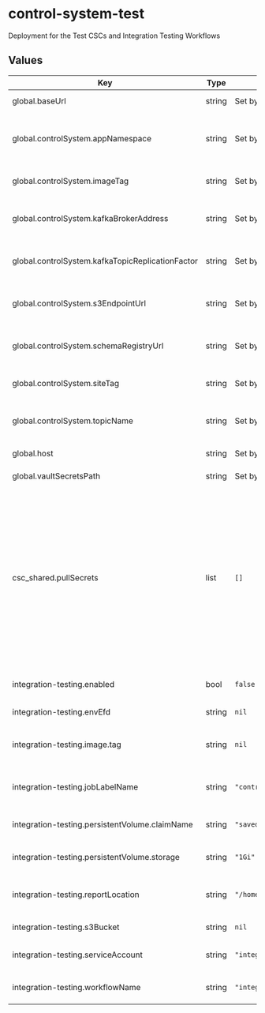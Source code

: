 # control-system-test

Deployment for the Test CSCs and Integration Testing Workflows

## Values

| Key | Type | Default | Description |
|-----|------|---------|-------------|
| global.baseUrl | string | Set by Argo CD | Base URL for the environment |
| global.controlSystem.appNamespace | string | Set by ArgoCD | Application namespace for the control system deployment |
| global.controlSystem.imageTag | string | Set by ArgoCD | Image tag for the control system deployment |
| global.controlSystem.kafkaBrokerAddress | string | Set by ArgoCD | Kafka broker address for the control system deployment |
| global.controlSystem.kafkaTopicReplicationFactor | string | Set by ArgoCD | Kafka topic replication factor for control system topics |
| global.controlSystem.s3EndpointUrl | string | Set by ArgoCD | S3 endpoint (LFA) for the control system deployment |
| global.controlSystem.schemaRegistryUrl | string | Set by ArgoCD | Schema registry URL for the control system deployment |
| global.controlSystem.siteTag | string | Set by ArgoCD | Site tag for the control system deployment |
| global.controlSystem.topicName | string | Set by ArgoCD | Topic name tag for the control system deployment |
| global.host | string | Set by Argo CD | Host name for ingress |
| global.vaultSecretsPath | string | Set by Argo CD | Base path for Vault secrets |
| csc_shared.pullSecrets | list | `[]` | This section holds pull secret specifications. NOTE: The pull secret is expected to be part of the pull-secret key in Vault. Each object listed can have the following attributes defined: _name_ (The name used by pods to access the pull secret) |
| integration-testing.enabled | bool | `false` | Enable the integration testing system |
| integration-testing.envEfd | string | `nil` | The Name of the EFD instance. |
| integration-testing.image.tag | string | `nil` | The image tag for the Integration Test runner container |
| integration-testing.jobLabelName | string | `"control-system-test"` | Label for jobs to get them to appear in application |
| integration-testing.persistentVolume.claimName | string | `"saved-reports"` | PVC name for saving the reports |
| integration-testing.persistentVolume.storage | string | `"1Gi"` | Storage size request for the PVC |
| integration-testing.reportLocation | string | `"/home/saluser/robotframework_EFD/Reports"` | Container location of the RobotFramework reports |
| integration-testing.s3Bucket | string | `nil` | The S3 bucket name to use |
| integration-testing.serviceAccount | string | `"integration-tests"` | This sets the service account name |
| integration-testing.workflowName | string | `"integration-test-workflow"` | Name for the top-level workflow |
